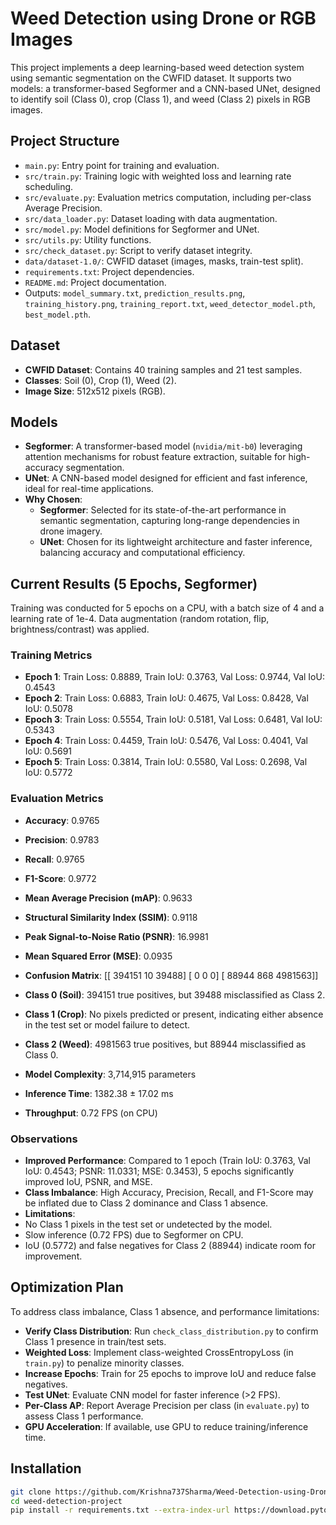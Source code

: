 # Weed Detection using Drone or RGB Images

This project implements a deep learning-based weed detection system using semantic segmentation on the CWFID dataset. It supports two models: a transformer-based Segformer and a CNN-based UNet, designed to identify soil (Class 0), crop (Class 1), and weed (Class 2) pixels in RGB images.

## Project Structure
- `main.py`: Entry point for training and evaluation.
- `src/train.py`: Training logic with weighted loss and learning rate scheduling.
- `src/evaluate.py`: Evaluation metrics computation, including per-class Average Precision.
- `src/data_loader.py`: Dataset loading with data augmentation.
- `src/model.py`: Model definitions for Segformer and UNet.
- `src/utils.py`: Utility functions.
- `src/check_dataset.py`: Script to verify dataset integrity.
- `data/dataset-1.0/`: CWFID dataset (images, masks, train-test split).
- `requirements.txt`: Project dependencies.
- `README.md`: Project documentation.
- Outputs: `model_summary.txt`, `prediction_results.png`, `training_history.png`, `training_report.txt`, `weed_detector_model.pth`, `best_model.pth`.

## Dataset
- **CWFID Dataset**: Contains 40 training samples and 21 test samples.
- **Classes**: Soil (0), Crop (1), Weed (2).
- **Image Size**: 512x512 pixels (RGB).

## Models
- **Segformer**: A transformer-based model (`nvidia/mit-b0`) leveraging attention mechanisms for robust feature extraction, suitable for high-accuracy segmentation.
- **UNet**: A CNN-based model designed for efficient and fast inference, ideal for real-time applications.
- **Why Chosen**:
  - **Segformer**: Selected for its state-of-the-art performance in semantic segmentation, capturing long-range dependencies in drone imagery.
  - **UNet**: Chosen for its lightweight architecture and faster inference, balancing accuracy and computational efficiency.

## Current Results (5 Epochs, Segformer)
Training was conducted for 5 epochs on a CPU, with a batch size of 4 and a learning rate of 1e-4. Data augmentation (random rotation, flip, brightness/contrast) was applied.

### Training Metrics
- **Epoch 1**: Train Loss: 0.8889, Train IoU: 0.3763, Val Loss: 0.9744, Val IoU: 0.4543
- **Epoch 2**: Train Loss: 0.6883, Train IoU: 0.4675, Val Loss: 0.8428, Val IoU: 0.5078
- **Epoch 3**: Train Loss: 0.5554, Train IoU: 0.5181, Val Loss: 0.6481, Val IoU: 0.5343
- **Epoch 4**: Train Loss: 0.4459, Train IoU: 0.5476, Val Loss: 0.4041, Val IoU: 0.5691
- **Epoch 5**: Train Loss: 0.3814, Train IoU: 0.5580, Val Loss: 0.2698, Val IoU: 0.5772

### Evaluation Metrics
- **Accuracy**: 0.9765
- **Precision**: 0.9783
- **Recall**: 0.9765
- **F1-Score**: 0.9772
- **Mean Average Precision (mAP)**: 0.9633
- **Structural Similarity Index (SSIM)**: 0.9118
- **Peak Signal-to-Noise Ratio (PSNR)**: 16.9981
- **Mean Squared Error (MSE)**: 0.0935
- **Confusion Matrix**:
[[ 394151      10   39488]
[      0       0       0]
[  88944     868 4981563]]
- **Class 0 (Soil)**: 394151 true positives, but 39488 misclassified as Class 2.
- **Class 1 (Crop)**: No pixels predicted or present, indicating either absence in the test set or model failure to detect.
- **Class 2 (Weed)**: 4981563 true positives, but 88944 misclassified as Class 0.

- **Model Complexity**: 3,714,915 parameters
- **Inference Time**: 1382.38 ± 17.02 ms
- **Throughput**: 0.72 FPS (on CPU)

### Observations
- **Improved Performance**: Compared to 1 epoch (Train IoU: 0.3763, Val IoU: 0.4543; PSNR: 11.0331; MSE: 0.3453), 5 epochs significantly improved IoU, PSNR, and MSE.
- **Class Imbalance**: High Accuracy, Precision, Recall, and F1-Score may be inflated due to Class 2 dominance and Class 1 absence.
- **Limitations**: 
- No Class 1 pixels in the test set or undetected by the model.
- Slow inference (0.72 FPS) due to Segformer on CPU.
- IoU (0.5772) and false negatives for Class 2 (88944) indicate room for improvement.

## Optimization Plan
To address class imbalance, Class 1 absence, and performance limitations:
- **Verify Class Distribution**: Run `check_class_distribution.py` to confirm Class 1 presence in train/test sets.
- **Weighted Loss**: Implement class-weighted CrossEntropyLoss (in `train.py`) to penalize minority classes.
- **Increase Epochs**: Train for 25 epochs to improve IoU and reduce false negatives.
- **Test UNet**: Evaluate CNN model for faster inference (>2 FPS).
- **Per-Class AP**: Report Average Precision per class (in `evaluate.py`) to assess Class 1 performance.
- **GPU Acceleration**: If available, use GPU to reduce training/inference time.

## Installation
```bash
git clone https://github.com/Krishna737Sharma/Weed-Detection-using-Drone-or-RGB-Images
cd weed-detection-project
pip install -r requirements.txt --extra-index-url https://download.pytorch.org/whl/cu118
